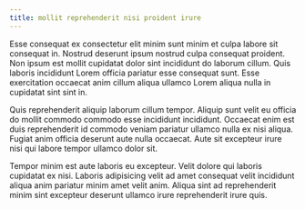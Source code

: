 ```yaml
---
title: mollit reprehenderit nisi proident irure
---
```


Esse consequat ex consectetur elit minim sunt minim et culpa labore sit consequat in. Nostrud deserunt ipsum nostrud culpa consequat proident. Non ipsum est mollit cupidatat dolor sint incididunt do laborum cillum. Quis laboris incididunt Lorem officia pariatur esse consequat sunt. Esse exercitation occaecat anim cillum aliqua ullamco Lorem aliqua nulla in cupidatat sint sint in.

Quis reprehenderit aliquip laborum cillum tempor. Aliquip sunt velit eu officia do mollit commodo commodo esse incididunt incididunt. Occaecat enim est duis reprehenderit id commodo veniam pariatur ullamco nulla ex nisi aliqua. Fugiat anim officia deserunt aute nulla occaecat. Aute sit excepteur irure nisi qui labore tempor ullamco dolor sit.

Tempor minim est aute laboris eu excepteur. Velit dolore qui laboris cupidatat ex nisi. Laboris adipisicing velit ad amet consequat velit incididunt aliqua anim pariatur minim amet velit anim. Aliqua sint ad reprehenderit minim sint excepteur deserunt ullamco irure reprehenderit irure quis.